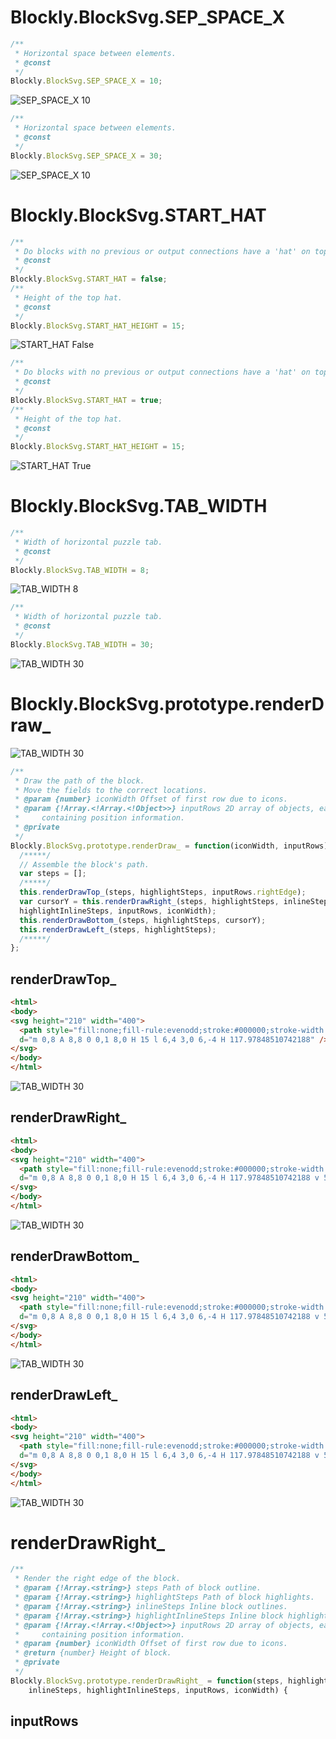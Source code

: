 # Blockly.BlockSvg.SEP_SPACE_X
```javascript
/**
 * Horizontal space between elements.
 * @const
 */
Blockly.BlockSvg.SEP_SPACE_X = 10;
```
![SEP_SPACE_X 10](./images/TAB_WIDTH_8.jpg)
```javascript
/**
 * Horizontal space between elements.
 * @const
 */
Blockly.BlockSvg.SEP_SPACE_X = 30;
```
![SEP_SPACE_X 10](./images/SEP_SPACE_X_30.jpg)

# Blockly.BlockSvg.START_HAT
```javascript
/**
 * Do blocks with no previous or output connections have a 'hat' on top?
 * @const
 */
Blockly.BlockSvg.START_HAT = false;
/**
 * Height of the top hat.
 * @const
 */
Blockly.BlockSvg.START_HAT_HEIGHT = 15;
```
![START_HAT False](./images/START_HAT_false.jpg)


```javascript
/**
 * Do blocks with no previous or output connections have a 'hat' on top?
 * @const
 */
Blockly.BlockSvg.START_HAT = true;
/**
 * Height of the top hat.
 * @const
 */
Blockly.BlockSvg.START_HAT_HEIGHT = 15;
```
![START_HAT True](./images/START_HAT_true.jpg)
# Blockly.BlockSvg.TAB_WIDTH
```javascript
/**
 * Width of horizontal puzzle tab.
 * @const
 */
Blockly.BlockSvg.TAB_WIDTH = 8;
```
![TAB_WIDTH 8](./images/TAB_WIDTH_8.jpg)
```javascript
/**
 * Width of horizontal puzzle tab.
 * @const
 */
Blockly.BlockSvg.TAB_WIDTH = 30;
```
![TAB_WIDTH 30](./images/TAB_WIDTH_30.jpg)

# Blockly.BlockSvg.prototype.renderDraw_
![TAB_WIDTH 30](./images/setItemto000.jpg)
```javascript
/**
 * Draw the path of the block.
 * Move the fields to the correct locations.
 * @param {number} iconWidth Offset of first row due to icons.
 * @param {!Array.<!Array.<!Object>>} inputRows 2D array of objects, each
 *     containing position information.
 * @private
 */
Blockly.BlockSvg.prototype.renderDraw_ = function(iconWidth, inputRows) {
  /*****/
  // Assemble the block's path.
  var steps = [];
  /*****/
  this.renderDrawTop_(steps, highlightSteps, inputRows.rightEdge);
  var cursorY = this.renderDrawRight_(steps, highlightSteps, inlineSteps,
  highlightInlineSteps, inputRows, iconWidth);
  this.renderDrawBottom_(steps, highlightSteps, cursorY);
  this.renderDrawLeft_(steps, highlightSteps);
  /*****/
};
```


## renderDrawTop_
```html
<html>
<body>
<svg height="210" width="400">
  <path style="fill:none;fill-rule:evenodd;stroke:#000000;stroke-width:1px;stroke-linecap:butt;stroke-linejoin:miter;stroke-opacity:1"
  d="m 0,8 A 8,8 0 0,1 8,0 H 15 l 6,4 3,0 6,-4 H 117.97848510742188" />
</svg>
</body>
</html>
```
![TAB_WIDTH 30](./images/renderDrawTop_001.jpg)

## renderDrawRight_
```html
<html>
<body>
<svg height="210" width="400">
  <path style="fill:none;fill-rule:evenodd;stroke:#000000;stroke-width:1px;stroke-linecap:butt;stroke-linejoin:miter;stroke-opacity:1"
  d="m 0,8 A 8,8 0 0,1 8,0 H 15 l 6,4 3,0 6,-4 H 117.97848510742188 v 5 c 0,10 -8,-8 -8,7.5 s 8,-2.5 8,7.5 v 5" />
</svg>
</body>
</html>
```

![TAB_WIDTH 30](./images/renderDrawRight_000.jpg)

## renderDrawBottom_
```html
<html>
<body>
<svg height="210" width="400">
  <path style="fill:none;fill-rule:evenodd;stroke:#000000;stroke-width:1px;stroke-linecap:butt;stroke-linejoin:miter;stroke-opacity:1"
  d="m 0,8 A 8,8 0 0,1 8,0 H 15 l 6,4 3,0 6,-4 H 117.97848510742188 v 5 c 0,10 -8,-8 -8,7.5 s 8,-2.5 8,7.5 v 5 H 29.5 l -6,4 -3,0 -6,-4 H 8 a 8,8 0 0,1 -8,-8" />
</svg>
</body>
</html>
```
![TAB_WIDTH 30](./images/renderDrawBottom_000.jpg)

## renderDrawLeft_
```html
<html>
<body>
<svg height="210" width="400">
  <path style="fill:none;fill-rule:evenodd;stroke:#000000;stroke-width:1px;stroke-linecap:butt;stroke-linejoin:miter;stroke-opacity:1"
  d="m 0,8 A 8,8 0 0,1 8,0 H 15 l 6,4 3,0 6,-4 H 117.97848510742188 v 5 c 0,10 -8,-8 -8,7.5 s 8,-2.5 8,7.5 v 5 H 29.5 l -6,4 -3,0 -6,-4 H 8 a 8,8 0 0,1 -8,-8 z" />
</svg>
</body>
</html>
```
![TAB_WIDTH 30](./images/renderDrawLeft_000.jpg)


# renderDrawRight_
```javascript
/**
 * Render the right edge of the block.
 * @param {!Array.<string>} steps Path of block outline.
 * @param {!Array.<string>} highlightSteps Path of block highlights.
 * @param {!Array.<string>} inlineSteps Inline block outlines.
 * @param {!Array.<string>} highlightInlineSteps Inline block highlights.
 * @param {!Array.<!Array.<!Object>>} inputRows 2D array of objects, each
 *     containing position information.
 * @param {number} iconWidth Offset of first row due to icons.
 * @return {number} Height of block.
 * @private
 */
Blockly.BlockSvg.prototype.renderDrawRight_ = function(steps, highlightSteps,
    inlineSteps, highlightInlineSteps, inputRows, iconWidth) {
```

## inputRows
